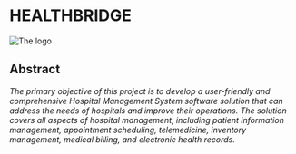 # HEALTHBRIDGE
![The logo](https://pbs.twimg.com/media/Fq3FPVVXoAADhSL?format=jpg&name=900x900)

## Abstract
*The primary objective of this project is to develop a user-friendly and comprehensive Hospital Management System software solution that can address the needs of hospitals and improve their operations. The solution  covers all aspects of hospital management, including patient information management, appointment scheduling, telemedicine, inventory management, medical billing, and electronic health records.*
